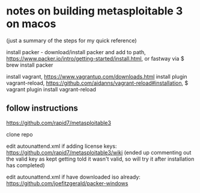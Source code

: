 # notes on building metasploitable 3 on macos
(just a summary of the steps for my quick reference)

install packer - download/install packer and add to path, https://www.packer.io/intro/getting-started/install.html,
or fastway via 
$ brew install packer

install vagrant, https://www.vagrantup.com/downloads.html
install plugin vagrant-reload, https://github.com/aidanns/vagrant-reload#installation, 
$ vagrant plugin install vagrant-reload

## follow instructions
https://github.com/rapid7/metasploitable3

clone repo

edit autounattend.xml if adding license keys: https://github.com/rapid7/metasploitable3/wiki
(ended up commenting out the valid key as kept getting told it wasn't valid, so will try it after installation has completed)

edit autounattend.xml if have downloaded iso already: https://github.com/joefitzgerald/packer-windows
